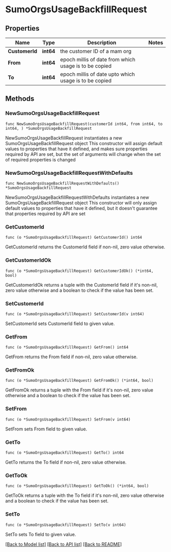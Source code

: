 # SumoOrgsUsageBackfillRequest

## Properties

Name | Type | Description | Notes
------------ | ------------- | ------------- | -------------
**CustomerId** | **int64** | the customer ID of a mam org | 
**From** | **int64** | epoch millis of date from which usage is to be copied | 
**To** | **int64** | epoch millis of date upto which usage is to be copied | 

## Methods

### NewSumoOrgsUsageBackfillRequest

`func NewSumoOrgsUsageBackfillRequest(customerId int64, from int64, to int64, ) *SumoOrgsUsageBackfillRequest`

NewSumoOrgsUsageBackfillRequest instantiates a new SumoOrgsUsageBackfillRequest object
This constructor will assign default values to properties that have it defined,
and makes sure properties required by API are set, but the set of arguments
will change when the set of required properties is changed

### NewSumoOrgsUsageBackfillRequestWithDefaults

`func NewSumoOrgsUsageBackfillRequestWithDefaults() *SumoOrgsUsageBackfillRequest`

NewSumoOrgsUsageBackfillRequestWithDefaults instantiates a new SumoOrgsUsageBackfillRequest object
This constructor will only assign default values to properties that have it defined,
but it doesn't guarantee that properties required by API are set

### GetCustomerId

`func (o *SumoOrgsUsageBackfillRequest) GetCustomerId() int64`

GetCustomerId returns the CustomerId field if non-nil, zero value otherwise.

### GetCustomerIdOk

`func (o *SumoOrgsUsageBackfillRequest) GetCustomerIdOk() (*int64, bool)`

GetCustomerIdOk returns a tuple with the CustomerId field if it's non-nil, zero value otherwise
and a boolean to check if the value has been set.

### SetCustomerId

`func (o *SumoOrgsUsageBackfillRequest) SetCustomerId(v int64)`

SetCustomerId sets CustomerId field to given value.


### GetFrom

`func (o *SumoOrgsUsageBackfillRequest) GetFrom() int64`

GetFrom returns the From field if non-nil, zero value otherwise.

### GetFromOk

`func (o *SumoOrgsUsageBackfillRequest) GetFromOk() (*int64, bool)`

GetFromOk returns a tuple with the From field if it's non-nil, zero value otherwise
and a boolean to check if the value has been set.

### SetFrom

`func (o *SumoOrgsUsageBackfillRequest) SetFrom(v int64)`

SetFrom sets From field to given value.


### GetTo

`func (o *SumoOrgsUsageBackfillRequest) GetTo() int64`

GetTo returns the To field if non-nil, zero value otherwise.

### GetToOk

`func (o *SumoOrgsUsageBackfillRequest) GetToOk() (*int64, bool)`

GetToOk returns a tuple with the To field if it's non-nil, zero value otherwise
and a boolean to check if the value has been set.

### SetTo

`func (o *SumoOrgsUsageBackfillRequest) SetTo(v int64)`

SetTo sets To field to given value.



[[Back to Model list]](../README.md#documentation-for-models) [[Back to API list]](../README.md#documentation-for-api-endpoints) [[Back to README]](../README.md)


